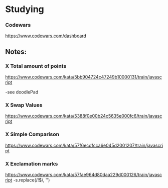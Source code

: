 # Studying

### Codewars
https://www.codewars.com/dashboard

## Notes:

### X Total amount of points
https://www.codewars.com/kata/5bb904724c47249b10000131/train/javascript

-see doodlePad

### X Swap Values
https://www.codewars.com/kata/5388f0e00b24c5635e000fc6/train/javascript

### X Simple Comparison
https://www.codewars.com/kata/57f6ecdfcca6e045d2001207/train/javascript

### X Exclamation marks
https://www.codewars.com/kata/57fae964d80daa229d000126/train/javascript
-s.replace(/!$/, '')